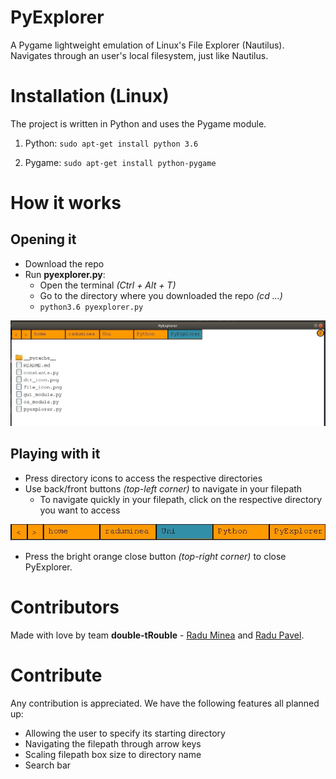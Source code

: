 # PyExplorer
A Pygame lightweight emulation of Linux's File Explorer (Nautilus). Navigates through an user's local filesystem, just like Nautilus.

# Installation (Linux)

The project is written in Python and uses the Pygame module.

1. Python: `sudo apt-get install python 3.6`

2. Pygame: `sudo apt-get install python-pygame`

# How it works

## Opening it
+ Download the repo
+ Run **pyexplorer.py**:
    + Open the terminal *(Ctrl + Alt + T)*
    + Go to the directory where you downloaded the repo *(cd ...)*
    + `python3.6 pyexplorer.py`

![PyExplorer Menu](imgs/menu_ss.jpg "PyExplorer Menu")

## Playing with it

+ Press directory icons to access the respective directories
+ Use back/front buttons *(top-left corner)* to navigate in your filepath
    + To navigate quickly in your filepath, click on the respective directory you want to access

![Filepath Navigation](imgs/highlighter_ss.jpg "Filepath Navigation")

+ Press the bright orange close button *(top-right corner)* to close PyExplorer.



# Contributors

Made with love by team **double-tRouble** - [Radu Minea](https://github.com/raduqq) and [Radu Pavel](https://github.com/UkuPapuku).

# Contribute

Any contribution is appreciated. We have the following features all planned up:

+ Allowing the user to specify its starting directory
+ Navigating the filepath through arrow keys
+ Scaling filepath box size to directory name
+ Search bar
